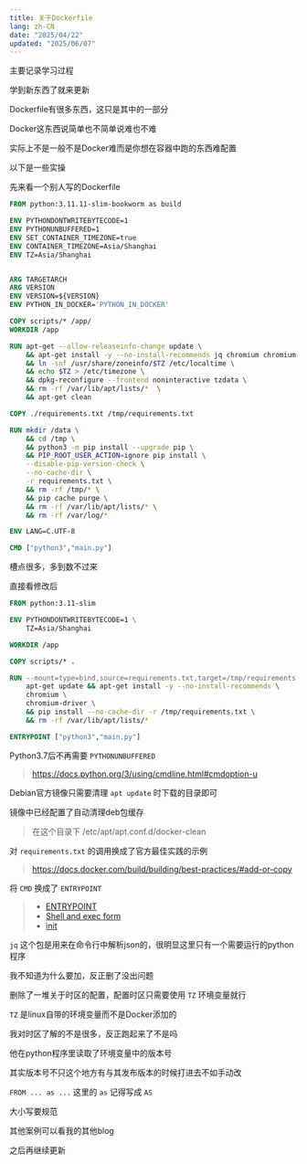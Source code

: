 ```yaml
---
title: 关于Dockerfile
lang: zh-CN
date: "2025/04/22"
updated: "2025/06/07"
---
```

主要记录学习过程

学到新东西了就来更新

Dockerfile有很多东西，这只是其中的一部分

<!-- more -->
Docker这东西说简单也不简单说难也不难

实际上不是一般不是Docker难而是你想在容器中跑的东西难配置

以下是一些实操

先来看一个别人写的Dockerfile
```Dockerfile
FROM python:3.11.11-slim-bookworm as build

ENV PYTHONDONTWRITEBYTECODE=1
ENV PYTHONUNBUFFERED=1
ENV SET_CONTAINER_TIMEZONE=true
ENV CONTAINER_TIMEZONE=Asia/Shanghai
ENV TZ=Asia/Shanghai 


ARG TARGETARCH
ARG VERSION
ENV VERSION=${VERSION}
ENV PYTHON_IN_DOCKER='PYTHON_IN_DOCKER'

COPY scripts/* /app/
WORKDIR /app

RUN apt-get --allow-releaseinfo-change update \
    && apt-get install -y --no-install-recommends jq chromium chromium-driver tzdata \
    && ln -snf /usr/share/zoneinfo/$TZ /etc/localtime \
    && echo $TZ > /etc/timezone \
    && dpkg-reconfigure --frontend noninteractive tzdata \
    && rm -rf /var/lib/apt/lists/*  \
    && apt-get clean

COPY ./requirements.txt /tmp/requirements.txt

RUN mkdir /data \
    && cd /tmp \
    && python3 -m pip install --upgrade pip \
    && PIP_ROOT_USER_ACTION=ignore pip install \
    --disable-pip-version-check \
    --no-cache-dir \
    -r requirements.txt \
    && rm -rf /tmp/* \
    && pip cache purge \
    && rm -rf /var/lib/apt/lists/* \
    && rm -rf /var/log/*

ENV LANG=C.UTF-8

CMD ["python3","main.py"]
```
槽点很多，多到数不过来

直接看修改后
```Dockerfile
FROM python:3.11-slim

ENV PYTHONDONTWRITEBYTECODE=1 \
    TZ=Asia/Shanghai

WORKDIR /app

COPY scripts/* .

RUN --mount=type=bind,source=requirements.txt,target=/tmp/requirements.txt \
    apt-get update && apt-get install -y --no-install-recommends \
    chromium \
    chromium-driver \
    && pip install --no-cache-dir -r /tmp/requirements.txt \
    && rm -rf /var/lib/apt/lists/*

ENTRYPOINT ["python3","main.py"]
```
Python3.7后不再需要 `PYTHONUNBUFFERED`
>https://docs.python.org/3/using/cmdline.html#cmdoption-u

Debian官方镜像只需要清理 `apt update` 时下载的目录即可

镜像中已经配置了自动清理deb包缓存
>在这个目录下 /etc/apt/apt.conf.d/docker-clean

对 `requirements.txt` 的调用换成了官方最佳实践的示例
>https://docs.docker.com/build/building/best-practices/#add-or-copy

将 `CMD` 换成了 `ENTRYPOINT`
>- [ENTRYPOINT](https://docs.docker.com/reference/dockerfile/#entrypoint)
>- [Shell and exec form](https://docs.docker.com/reference/dockerfile/#shell-and-exec-form)
>- [init](https://docs.docker.com/reference/compose-file/services/#init)

`jq` 这个包是用来在命令行中解析json的，很明显这里只有一个需要运行的python程序

我不知道为什么要加，反正删了没出问题

删除了一堆关于时区的配置，配置时区只需要使用 `TZ` 环境变量就行

`TZ` 是linux自带的环境变量而不是Docker添加的

我对时区了解的不是很多，反正跑起来了不是吗

他在python程序里读取了环境变量中的版本号

其实版本号不只这个地方有与其发布版本的时候打进去不如手动改

`FROM ... as ...` 这里的 `as` 记得写成 `AS`

大小写要规范

其他案例可以看我的其他blog

之后再继续更新
